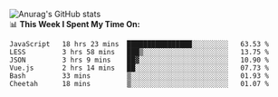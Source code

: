 
![Anurag's GitHub stats](https://github-readme-stats.vercel.app/api?username=supergczh&show_icons=true&theme=radical)
<br />
📊 **This Week I Spent My Time On:**

<!--START_SECTION:waka-->

```text
JavaScript   18 hrs 23 mins  ████████████████░░░░░░░░░   63.53 %
LESS         3 hrs 58 mins   ███▒░░░░░░░░░░░░░░░░░░░░░   13.75 %
JSON         3 hrs 9 mins    ██▓░░░░░░░░░░░░░░░░░░░░░░   10.90 %
Vue.js       2 hrs 14 mins   ██░░░░░░░░░░░░░░░░░░░░░░░   07.73 %
Bash         33 mins         ▒░░░░░░░░░░░░░░░░░░░░░░░░   01.93 %
Cheetah      18 mins         ▒░░░░░░░░░░░░░░░░░░░░░░░░   01.07 %
```

<!--END_SECTION:waka-->
